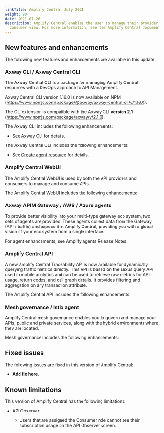 ```yaml
---
linkTitle: Amplify Central July 2021
weight: 90
date: 2021-07-26
description: Amplify Central enables the user to manage their provider /
  consumer view. For more information, see the Amplify Central documentation.
---
```


## New features and enhancements

The following new features and enhancements are available in this update.

### Axway CLI / Axway Central CLI

The Axway Central CLI is a package for managing Amplify Central resources with a DevOps approach to API Management.

Axway Central CLI version 1.16.0 is now available on NPM (<https://www.npmjs.com/package/@axway/axway-central-cli/v/1.16.0>).

The CLI extension is compatible with the Axway CLI **version 2.1** (<https://www.npmjs.com/package/axway/v/2.1.0>).

The Axway CLI includes the following enhancements:

* See [Axway CLI](https://docs.axway.com/bundle/Axway_CLI_allOS_en/page/axway_cli_organization___user_management__oum_.html) for details.

The Axway Central CLI includes the following enhancements:

* See [Create agent resource](/docs/central/env_gw_mgmt/environment_agent_resources#step-3-create-the-agent-resources) for details.

### Amplify Central WebUI

The Amplify Central WebUI is used by both the API providers and consumers to manage and consume APIs.

The Amplify Central WebUI includes the following enhancements:

### Axway APIM Gateway / AWS / Azure agents

To provide better visibility into your multi-type gateway eco system, two sets of agents are provided. These agents collect data from the Gateway (API / traffic) and expose it in Amplify Central, providing you with a global vision of your eco system from a single interface.

For agent enhancements, see Amplify agents Release Notes.

### Amplify Central API

A new Amplify Central Traceability API is now available for dynamically querying traffic metrics directly. This API is based on the Lexus query API used in mobile analytics and can be used to retrieve raw metrics for API usage, return codes, and call graph details. It provides filtering and aggregation on any transaction attribute.

The Amplify Central API includes the following enhancements:

### Mesh governance / Istio agent

Amplify Central mesh governance enables you to govern and manage your APIs, public and private services, along with the hybrid environments where they are located.

Mesh governance includes the following enhancements:

## Fixed issues

The following issues are fixed in this version of Amplify Central:

* **Add fix here**.

## Known limitations

This version of Amplify Central has the following limitations:

* API Observer:

    * Users that are assigned the Consumer role cannot see their subscription usage on the API Observer screen.